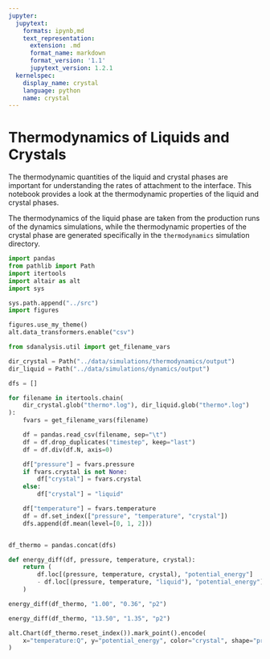 ```yaml
---
jupyter:
  jupytext:
    formats: ipynb,md
    text_representation:
      extension: .md
      format_name: markdown
      format_version: '1.1'
      jupytext_version: 1.2.1
  kernelspec:
    display_name: crystal
    language: python
    name: crystal
---
```


# Thermodynamics of Liquids and Crystals

The thermodynamic quantities of the liquid and crystal phases
are important for understanding the rates of attachment to the interface.
This notebook provides a look at
the thermodynamic properties of the liquid and crystal phases.

The thermodynamics of the liquid phase
are taken from the production runs of the dynamics simulations,
while the thermodynamic properties of the crystal phase
are generated specifically in the `thermodynamics` simulation directory.

```python
import pandas
from pathlib import Path
import itertools
import altair as alt
import sys

sys.path.append("../src")
import figures

figures.use_my_theme()
alt.data_transformers.enable("csv")

from sdanalysis.util import get_filename_vars
```

```python
dir_crystal = Path("../data/simulations/thermodynamics/output")
dir_liquid = Path("../data/simulations/dynamics/output")

dfs = []

for filename in itertools.chain(
    dir_crystal.glob("thermo*.log"), dir_liquid.glob("thermo*.log")
):
    fvars = get_filename_vars(filename)

    df = pandas.read_csv(filename, sep="\t")
    df = df.drop_duplicates("timestep", keep="last")
    df = df.div(df.N, axis=0)

    df["pressure"] = fvars.pressure
    if fvars.crystal is not None:
        df["crystal"] = fvars.crystal
    else:
        df["crystal"] = "liquid"

    df["temperature"] = fvars.temperature
    df = df.set_index(["pressure", "temperature", "crystal"])
    dfs.append(df.mean(level=[0, 1, 2]))


df_thermo = pandas.concat(dfs)
```

```python
def energy_diff(df, pressure, temperature, crystal):
    return (
        df.loc[(pressure, temperature, crystal), "potential_energy"]
        - df.loc[(pressure, temperature, "liquid"), "potential_energy"]
    )
```

```python
energy_diff(df_thermo, "1.00", "0.36", "p2")
```

```python
energy_diff(df_thermo, "13.50", "1.35", "p2")
```

```python
alt.Chart(df_thermo.reset_index()).mark_point().encode(
    x="temperature:Q", y="potential_energy", color="crystal", shape="pressure"
)
```

```python

```
